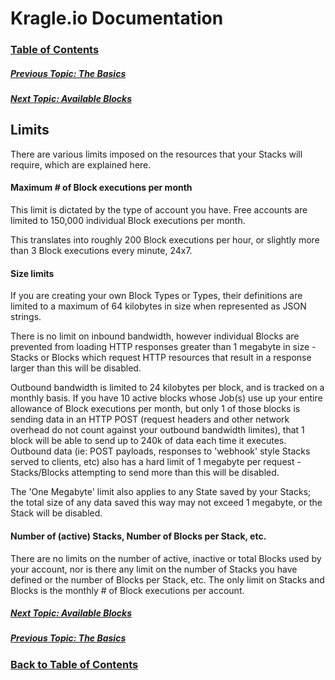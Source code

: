 # Kragle.io Documentation

### [Table of Contents](./README.md)

##### [Previous Topic: The Basics](../../tree/master/The_Basics)

##### [Next Topic: Available Blocks](./Available_Blocks)

## Limits

There are various limits imposed on the resources that your Stacks will require, which are explained here.

#### Maximum # of Block executions per month

This limit is dictated by the type of account you have. Free accounts are limited to 150,000 individual Block executions per month.

This translates into roughly 200 Block executions per hour, or slightly more than 3 Block executions every minute, 24x7.

#### Size limits

If you are creating your own Block Types or Types, their definitions are limited to a maximum of 64 kilobytes in size when represented as JSON strings.

There is no limit on inbound bandwidth, however individual Blocks are prevented from loading HTTP responses greater than 1 megabyte in size - Stacks or Blocks which request HTTP resources that result in a response larger than this will be disabled.

Outbound bandwidth is limited to 24 kilobytes per block, and is tracked on a monthly basis. If you have 10 active blocks whose Job(s) use up your entire allowance of Block executions per month, but only 1 of those blocks is sending data in an HTTP POST (request headers and other network overhead do not count against your outbound bandwidth limites), that 1 block will be able to send up to 240k of data each time it executes. Outbound data (ie: POST payloads, responses to 'webhook' style Stacks served to clients, etc) also has a hard limit of 1 megabyte per request - Stacks/Blocks attempting to send more than this will be disabled.

The 'One Megabyte' limit also applies to any State saved by your Stacks; the total size of any data saved this way may not exceed 1 megabyte, or the Stack will be disabled.

#### Number of (active) Stacks, Number of Blocks per Stack, etc.

There are no limits on the number of active, inactive or total Blocks used by your account, nor is there any limit on the number of Stacks you have defined or the number of Blocks per Stack, etc. The only limit on Stacks and Blocks is the monthly # of Block executions per account.

##### [Next Topic: Available Blocks](./Available_Blocks)

##### [Previous Topic: The Basics](../../tree/master/The_Basics)

### [Back to Table of Contents](./README.md)
